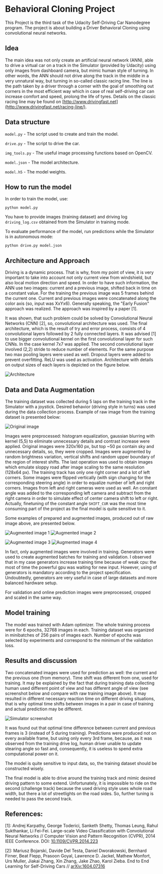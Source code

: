 # Behavioral Cloning Project

This Project is the third task of the Udacity Self-Driving Car Nanodegree program. The project is about building a Driver Behavioral Cloning using convolutional neural networks.

## Idea
The main idea was not only create an artificial neural network (ANN), able to drive a virtual car on a track in the Simulator (provided by Udacity) using only images from dashboard camera, but mimic human style of turning. In other words, the ANN should not drive along the track in the middle in a very unnatural way, but turning in so-called classic racing line. The line is the path taken by a driver through a corner with the goal of smoothing out corners in the most efficient way which in case of real self-driving car can increase comfort and speed, prolong the life of tyres. Details on the classic racing line may be found on [http://www.drivingfast.net](http://www.drivingfast.net/racing-line/).

## Data structure
`model.py` - The script used to create and train the model.

`drive.py` - The script to drive the car.

`img_tools.py` - The useful image processing functions based on OpenCV.

`model.json` - The model architecture.

`model.h5` - The model weights.

## How to run the model

In order to train the model, use:

`python model.py`

You have to provide images (training dataset) and driving log `driving_log.csv` obtained from the Simulator in training mode.

To evaluate performance of the model, run predictions while the Simulator is in autonomous mode:

`python drive.py model.json`

## Architecture and Approach
Driving is a dynamic process. That is why, from my point of view, it is very important to take into account not only current view from windshield, but also local motion direction and speed. In order to have such information, the ANN use two images: current and a previous image, shifted back in time on a constant value. For the training the previous image was 5 frames behind the current one. Current and previous images were concatenated along the color axis (so, input was XxYx6). Generally speaking, the "Early Fusion" approach was realized. The approach was inspired by a paper [1].

It was shown, that such problem could be solved by Convolutional Neural Networks (CNN) [2], so, convolutional architecture was used. The final architecture, which is the result of try and error process, consists of 4 convolutional layers followed by 2 fully connected layers. It was advised [1] to use bigger convolutional kernel  on the first convolutional layer for such CNNs. In the case kernel 7x7 was applied. The second convolutional layer involved (2,2) stride to reduce number of elements. For the same purpose two max pooling layers were used as well. Dropout layers were added to prevent overfitting. ReLU was used as activation. Architecture with details on output sizes of each layers is depicted on the figure below. 

![Architecture](/images/model.png)

## Data and Data Augmentation
The training dataset was collected during 5 laps on the training track in the Simulator with a joystick. Desired behavior (driving style in turns) was used during the data collection process. Example of raw image from the training dataset is presented below:

![Original image](/images/or.jpg)


Images were preprocessed: histogram equalization, gaussian blurring with kernel (5,5) to eliminate unnecessary details and contrast increase were applied. Original images  were 320x160 px, but top ~50 px contain sky and unnecessary details, so, they were cropped. Images were augmented by random brightness variation, vertical shifts and random upper boundary of the region of interest shifts. The last operation was used to obtain images which emulate sloppy road after image scaling to the same resolution (128x64 px). The training track has only one right corner and a lot of left corners. Some images were flipped vertically (with sign changing for the corresponding steering angle) in order to equalize number of left and right corners. Images from left and right cameras were used as well. An constant angle was added to the corresponding left camera and subtract from the right camera in order to simulate effect of center camera shift to left or right. Actually, finetuning of the constant angle `SHIFT_CUR` was the most time consuming part of the project as the final model is quite sensitive to it.

Some examples of prepared and augmented images, produced out of raw image above, are presented below.

![Augmented image 1](/images/ag1.jpg) ![Augmented image 2](/images/ag2.jpg)

![Augmented image 3](/images/ag3.jpg) ![Augmented image 4](/images/ag4.jpg)

In fact, only augmented images were involved in training. Generators were used to create augmented batches for training and validation. I observed that in my case generators increase training time because of weak cpu: the most of time the powerful gpu was waiting for new input. However, using of generators is mandatory according to the project specification. Undoubtedly, generators are very useful in case of large datasets and more balanced hardware setup.

For validation and online prediction images were preprocessed, cropped and scaled in the same way.

## Model training
The model was trained with Adam optimizer. The whole training process were for 6 epochs, 32768 images in each. Training dataset was organized in minibatches of 256 pairs of images each. Number of epochs was selected by experiments and correspond to the minimum of the validation loss.

## Results and discussion
Two concatenated images were used for prediction as well: the current and the previous one (from memory). Time shift was different from one, used for training. It may be explained by the fact that during training data collecting human used different point of view and has different angle of view (see screenshot below and compare with raw training image above). It may resulted in different necessary reaction time on different driving  situations, that is why optimal time shifts between images in a pair in case of training and actual prediction may be different.

![Simulator screenshot](/images/screen.png)

It was found out that optimal time difference between current and previous frames is 3 (instead of 5 during training). Predictions were produced not on every available frame, but using only every 3rd frame, because, as it was observed from the training drive log, human driver unable to update stearing angle so fast and, consequently, it is useless to spend extra computational power on it.

The model is quite sensitive to input data, so, the training dataset should be constructed wisely. 

The final model is able to drive around the training track and mimic desired driving pattern to some extend. Unfortunately, it is impossible to ride on the second (challenge track) because the used driving style uses whole road width, but there a lot of streetlights on the road sides. So, further tuning is needed to pass the second track.

## References:
[1]: Andrej Karpathy, George Toderici, Sanketh Shetty, Thomas Leung, Rahul Sukthankar, Li Fei-Fei. Large-scale Video Classification with Convolutional Neural Networks // Computer Vision and Pattern Recognition (CVPR), 2014 IEEE Conference. DOI: [10.1109/CVPR.2014.223](https://doi.org/10.1109/CVPR.2014.223)

[2]: Mariusz Bojarski, Davide Del Testa, Daniel Dworakowski, Bernhard Firner, Beat Flepp, Prasoon Goyal, Lawrence D. Jackel, Mathew Monfort, Urs Muller, Jiakai Zhang, Xin Zhang, Jake Zhao, Karol Zieba. End to End Learning for Self-Driving Cars // [arXiv:1604.07316](https://arxiv.org/abs/1604.07316)
